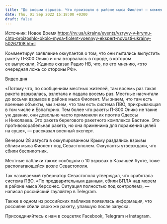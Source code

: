 ```yaml
---
title: "До восьми взрывов. Что произошло в районе мыса Фиолент — комментарий военного эксперта"
date: Thu, 01 Sep 2022 15:18:00 +0300
draft: false
---
```

Источник: Новое Время https://nv.ua/ukraine/events/vzryvy-v-krymu-chto-proizoshlo-okolo-mysa-fiolent-voennyy-ekspert-novosti-ukrainy-50267108.html


 Комментируя заявление оккупантов о том, что они пытались выпустить ракету П-800 Оникс и она взорвалась в городе, в котором ее выпускали, Жданов сказал Радио НВ, что, по его мнению, «это очередная ложь со стороны РФ».

 Видео дня   

«Потому что, по сообщениям местных жителей, там восемь раз такая ракета взрывалась, взлетала и падала восемь раз. Местные насчитали до восьми взрывов в районе мыса Фиолент. Мы знаем, что там есть военные объекты, мы знаем, что там есть система ПВО, прикрывающая в том числе и Евпаторию. Тем более что ракеты П-800 Оникс не такие уж давние, они довольно часто применяли их против Одессы и Николаева. Это ракета берегового ракетного комплекса Бастион. Это противокорабельная ракета, но она применима для поражения целей на суше», — рассказал военный эксперт.

Вечером 28 августа в оккупированном Крыму раздались взрывы вблизи мыса Фиолент под Севастополем. Оккупанты утверждали, что сбили беспилотник.

Местные паблики также сообщали о 10 взрывах в Казачьей бухте, тоже располагающейся возле Севастополя.

Так называемый губернатор Севастополя утверждал, что сработала система ПВО. «По предварительным данным, сбили БПЛА над морем в районе мыса Херсонес. Ситуация полностью под контролем», — написал российский гауляйтер в Telegram.

Также в одном из российских пабликов появилась информация, что россияне сбили свою же ракету, упавшую после запуска.

Присоединяйтесь к нам в соцсетях Facebook, Telegram и Instagram.

